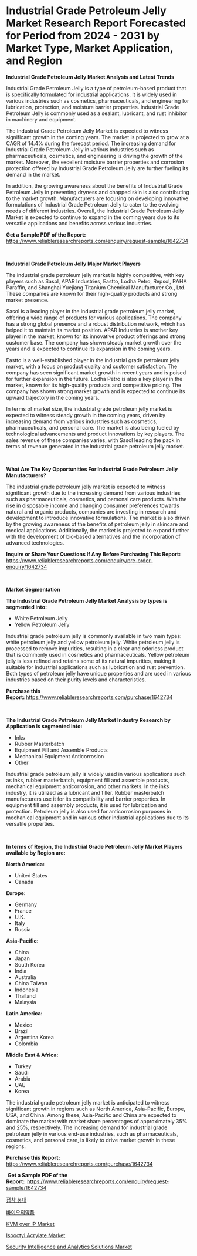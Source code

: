 <p><h1>Industrial Grade Petroleum Jelly Market Research Report Forecasted for Period from 2024 -  2031 by Market Type, Market Application, and Region</h1></p><p><strong>Industrial Grade Petroleum Jelly Market Analysis and Latest Trends</strong></p>
<p><p>Industrial Grade Petroleum Jelly is a type of petroleum-based product that is specifically formulated for industrial applications. It is widely used in various industries such as cosmetics, pharmaceuticals, and engineering for lubrication, protection, and moisture barrier properties. Industrial Grade Petroleum Jelly is commonly used as a sealant, lubricant, and rust inhibitor in machinery and equipment.</p><p>The Industrial Grade Petroleum Jelly Market is expected to witness significant growth in the coming years. The market is projected to grow at a CAGR of 14.4% during the forecast period. The increasing demand for Industrial Grade Petroleum Jelly in various industries such as pharmaceuticals, cosmetics, and engineering is driving the growth of the market. Moreover, the excellent moisture barrier properties and corrosion protection offered by Industrial Grade Petroleum Jelly are further fueling its demand in the market.</p><p>In addition, the growing awareness about the benefits of Industrial Grade Petroleum Jelly in preventing dryness and chapped skin is also contributing to the market growth. Manufacturers are focusing on developing innovative formulations of Industrial Grade Petroleum Jelly to cater to the evolving needs of different industries. Overall, the Industrial Grade Petroleum Jelly Market is expected to continue to expand in the coming years due to its versatile applications and benefits across various industries.</p></p>
<p><strong>Get a Sample PDF of the Report:&nbsp;</strong> <a href="https://www.reliableresearchreports.com/enquiry/request-sample/1642734">https://www.reliableresearchreports.com/enquiry/request-sample/1642734</a></p>
<p>&nbsp;</p>
<p><strong>Industrial Grade Petroleum Jelly Major Market Players</strong></p>
<p><p>The industrial grade petroleum jelly market is highly competitive, with key players such as Sasol, APAR Industries, Eastto, Lodha Petro, Repsol, RAHA Paraffin, and Shanghai Yuejiang Titanium Chemical Manufacturer Co., Ltd. These companies are known for their high-quality products and strong market presence.</p><p>Sasol is a leading player in the industrial grade petroleum jelly market, offering a wide range of products for various applications. The company has a strong global presence and a robust distribution network, which has helped it to maintain its market position. APAR Industries is another key player in the market, known for its innovative product offerings and strong customer base. The company has shown steady market growth over the years and is expected to continue its expansion in the coming years.</p><p>Eastto is a well-established player in the industrial grade petroleum jelly market, with a focus on product quality and customer satisfaction. The company has seen significant market growth in recent years and is poised for further expansion in the future. Lodha Petro is also a key player in the market, known for its high-quality products and competitive pricing. The company has shown strong market growth and is expected to continue its upward trajectory in the coming years.</p><p>In terms of market size, the industrial grade petroleum jelly market is expected to witness steady growth in the coming years, driven by increasing demand from various industries such as cosmetics, pharmaceuticals, and personal care. The market is also being fueled by technological advancements and product innovations by key players. The sales revenue of these companies varies, with Sasol leading the pack in terms of revenue generated in the industrial grade petroleum jelly market.</p></p>
<p>&nbsp;</p>
<p><strong>What Are The Key Opportunities For Industrial Grade Petroleum Jelly Manufacturers?</strong></p>
<p><p>The industrial grade petroleum jelly market is expected to witness significant growth due to the increasing demand from various industries such as pharmaceuticals, cosmetics, and personal care products. With the rise in disposable income and changing consumer preferences towards natural and organic products, companies are investing in research and development to introduce innovative formulations. The market is also driven by the growing awareness of the benefits of petroleum jelly in skincare and medical applications. Additionally, the market is projected to expand further with the development of bio-based alternatives and the incorporation of advanced technologies.</p></p>
<p><strong>Inquire or Share Your Questions If Any Before Purchasing This Report:</strong> <a href="https://www.reliableresearchreports.com/enquiry/pre-order-enquiry/1642734">https://www.reliableresearchreports.com/enquiry/pre-order-enquiry/1642734</a></p>
<p>&nbsp;</p>
<p><strong>Market Segmentation</strong></p>
<p><strong>The Industrial Grade Petroleum Jelly Market Analysis by types is segmented into:</strong></p>
<p><ul><li>White Petroleum Jelly</li><li>Yellow Petroleum Jelly</li></ul></p>
<p><p>Industrial grade petroleum jelly is commonly available in two main types: white petroleum jelly and yellow petroleum jelly. White petroleum jelly is processed to remove impurities, resulting in a clear and odorless product that is commonly used in cosmetics and pharmaceuticals. Yellow petroleum jelly is less refined and retains some of its natural impurities, making it suitable for industrial applications such as lubrication and rust prevention. Both types of petroleum jelly have unique properties and are used in various industries based on their purity levels and characteristics.</p></p>
<p><strong>Purchase this Report:&nbsp;</strong><a href="https://www.reliableresearchreports.com/purchase/1642734">https://www.reliableresearchreports.com/purchase/1642734</a></p>
<p>&nbsp;</p>
<p><strong>The Industrial Grade Petroleum Jelly Market Industry Research by Application is segmented into:</strong></p>
<p><ul><li>Inks</li><li>Rubber Masterbatch</li><li>Equipment Fill and Assemble Products</li><li>Mechanical Equipment Anticorrosion</li><li>Other</li></ul></p>
<p><p>Industrial grade petroleum jelly is widely used in various applications such as inks, rubber masterbatch, equipment fill and assemble products, mechanical equipment anticorrosion, and other markets. In the inks industry, it is utilized as a lubricant and filler. Rubber masterbatch manufacturers use it for its compatibility and barrier properties. In equipment fill and assembly products, it is used for lubrication and protection. Petroleum jelly is also used for anticorrosion purposes in mechanical equipment and in various other industrial applications due to its versatile properties.</p></p>
<p>&nbsp;</p>
<p><strong>In terms of Region, the Industrial Grade Petroleum Jelly Market Players available by Region are:</strong></p>
<p>
    <p> <strong> North America: </strong>
        <ul>
            <li>United States</li>
            <li>Canada</li>
        </ul>
        </p> 
    <p> <strong> Europe: </strong>
        <ul>
            <li>Germany</li>
            <li>France</li>
            <li>U.K.</li>
            <li>Italy</li>
            <li>Russia</li>
        </ul>
        </p> 
    <p> <strong> Asia-Pacific: </strong>
        <ul>
            <li>China</li>
            <li>Japan</li>
            <li>South Korea</li>
            <li>India</li>
            <li>Australia</li>
            <li>China Taiwan</li>
            <li>Indonesia</li>
            <li>Thailand</li>
            <li>Malaysia</li>
        </ul>
        </p> 
    <p> <strong> Latin America: </strong>
        <ul>
            <li>Mexico</li>
            <li>Brazil</li>
            <li>Argentina Korea</li>
            <li>Colombia</li>
        </ul>
        </p> 
    <p> <strong> Middle East & Africa: </strong>
        <ul>
            <li>Turkey</li>
            <li>Saudi</li>
            <li>Arabia</li>
            <li>UAE</li>
            <li>Korea</li>
        </ul>
    </p>
    </p>
<p><p>The industrial grade petroleum jelly market is anticipated to witness significant growth in regions such as North America, Asia-Pacific, Europe, USA, and China. Among these, Asia-Pacific and China are expected to dominate the market with market share percentages of approximately 35% and 25%, respectively. The increasing demand for industrial grade petroleum jelly in various end-use industries, such as pharmaceuticals, cosmetics, and personal care, is likely to drive market growth in these regions.</p></p>
<p><strong>Purchase this Report: </strong><a href="https://www.reliableresearchreports.com/purchase/1642734">https://www.reliableresearchreports.com/purchase/1642734</a></p>
<p>&nbsp;<strong>Get a Sample PDF of the Report:&nbsp;&nbsp;</strong><a href="https://www.reliableresearchreports.com/enquiry/request-sample/1642734">https://www.reliableresearchreports.com/enquiry/request-sample/1642734</a></p>
<p><strong></strong></p>
<p><p><a href="https://medium.com/@tayriedxhylina/%EB%B6%99%EC%9D%B4%EA%B8%B0-%EB%B0%B4%EB%93%9C-%EC%8B%9C%EC%9E%A5%EC%9D%84-%EB%B6%84%EC%84%9D%ED%95%98%EB%8B%A4-%EA%B8%80%EB%A1%9C%EB%B2%8C-%EC%82%B0%EC%97%85-%EC%A0%84%EB%A7%9D-%EB%B0%8F-%EC%98%88%EC%B8%A1-2024%EB%85%84%EB%B6%80%ED%84%B0-2031%EB%85%84-d489da25bac8">접착 붕대</a></p><p><a href="https://medium.com/@tayriedxhylina/%EC%83%9D%EB%AC%BC%EC%A0%9C%EC%95%BD-%EC%8B%9C%EC%9E%A5-%EB%B6%84%EC%84%9D-cagr-%EC%8B%9C%EC%9E%A5-%EC%84%B8%EB%B6%84%ED%99%94-%EB%B0%8F-%EC%A0%84-%EC%84%B8%EA%B3%84-%EC%82%B0%EC%97%85-%EA%B0%9C%EC%9A%94-b6c2d8b8008a">바이오의약품</a></p><p><a href="https://view.publitas.com/reportprime-1/kvm-over-ip-market-research-report-provides-thorough-industry-overview-which-offers-an-in-depth-analysis-of-product-trends-and-new-market-divisions/">KVM over IP Market</a></p><p><a href="https://view.publitas.com/reportprime-1/isooctyl-acrylate-market-offers-provide-insightful-data-for-the-time-period-from-2024-to-2031-and-also-provide-analysis-based-on-application-type-and-region/">Isooctyl Acrylate Market</a></p><p><a href="https://poised-avenue-46d.notion.site/Global-Security-Intelligence-and-Analytics-Solutions-Market-Size-and-Market-Trends-Insights-and-Pro-0ec7961290ec4ba4be86d6861f4eff4f">Security Intelligence and Analytics Solutions Market</a></p></p>